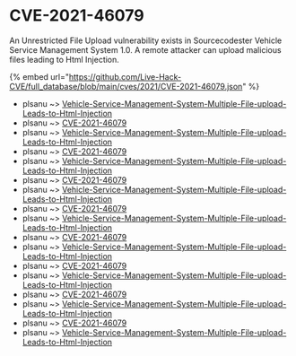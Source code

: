 # CVE-2021-46079

An Unrestricted File Upload vulnerability exists in Sourcecodester Vehicle Service Management System 1.0. A remote attacker can upload malicious files leading to Html Injection.

{% embed url="https://github.com/Live-Hack-CVE/full_database/blob/main/cves/2021/CVE-2021-46079.json" %}


* plsanu ~> [Vehicle-Service-Management-System-Multiple-File-upload-Leads-to-Html-Injection](https://www.alice-snow.ru/2021/database/cve-2021-46079/vehicle-service-management-system-multiple-file-upload-leads-to-html-injection-plsanu)
* plsanu ~> [CVE-2021-46079](https://www.alice-snow.ru/2021/database/cve-2021-46079/cve-2021-46079-plsanu)
* plsanu ~> [Vehicle-Service-Management-System-Multiple-File-upload-Leads-to-Html-Injection](https://www.alice-snow.ru/2021/database/cve-2021-46079/vehicle-service-management-system-multiple-file-upload-leads-to-html-injection-plsanu)
* plsanu ~> [CVE-2021-46079](https://www.alice-snow.ru/2021/database/cve-2021-46079/cve-2021-46079-plsanu)
* plsanu ~> [Vehicle-Service-Management-System-Multiple-File-upload-Leads-to-Html-Injection](https://www.alice-snow.ru/2021/database/cve-2021-46079/vehicle-service-management-system-multiple-file-upload-leads-to-html-injection-plsanu)
* plsanu ~> [CVE-2021-46079](https://www.alice-snow.ru/2021/database/cve-2021-46079/cve-2021-46079-plsanu)
* plsanu ~> [Vehicle-Service-Management-System-Multiple-File-upload-Leads-to-Html-Injection](https://www.alice-snow.ru/2021/database/cve-2021-46079/vehicle-service-management-system-multiple-file-upload-leads-to-html-injection-plsanu)
* plsanu ~> [CVE-2021-46079](https://www.alice-snow.ru/2021/database/cve-2021-46079/cve-2021-46079-plsanu)
* plsanu ~> [Vehicle-Service-Management-System-Multiple-File-upload-Leads-to-Html-Injection](https://www.alice-snow.ru/2021/database/cve-2021-46079/vehicle-service-management-system-multiple-file-upload-leads-to-html-injection-plsanu)
* plsanu ~> [CVE-2021-46079](https://www.alice-snow.ru/2021/database/cve-2021-46079/cve-2021-46079-plsanu)
* plsanu ~> [Vehicle-Service-Management-System-Multiple-File-upload-Leads-to-Html-Injection](https://www.alice-snow.ru/2021/database/cve-2021-46079/vehicle-service-management-system-multiple-file-upload-leads-to-html-injection-plsanu)
* plsanu ~> [CVE-2021-46079](https://www.alice-snow.ru/2021/database/cve-2021-46079/cve-2021-46079-plsanu)
* plsanu ~> [Vehicle-Service-Management-System-Multiple-File-upload-Leads-to-Html-Injection](https://www.alice-snow.ru/2021/database/cve-2021-46079/vehicle-service-management-system-multiple-file-upload-leads-to-html-injection-plsanu)
* plsanu ~> [CVE-2021-46079](https://www.alice-snow.ru/2021/database/cve-2021-46079/cve-2021-46079-plsanu)
* plsanu ~> [Vehicle-Service-Management-System-Multiple-File-upload-Leads-to-Html-Injection](https://www.alice-snow.ru/2021/database/cve-2021-46079/vehicle-service-management-system-multiple-file-upload-leads-to-html-injection-plsanu)
* plsanu ~> [CVE-2021-46079](https://www.alice-snow.ru/2021/database/cve-2021-46079/cve-2021-46079-plsanu)
* plsanu ~> [Vehicle-Service-Management-System-Multiple-File-upload-Leads-to-Html-Injection](https://www.alice-snow.ru/2021/database/cve-2021-46079/vehicle-service-management-system-multiple-file-upload-leads-to-html-injection-plsanu)